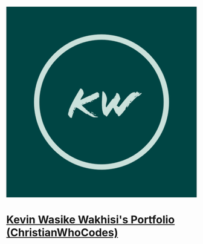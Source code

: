 ![](./assets/img/logo.png)

# [Kevin Wasike Wakhisi's Portfolio (ChristianWhoCodes)](https://github.com/christianwhocodes/.github)

